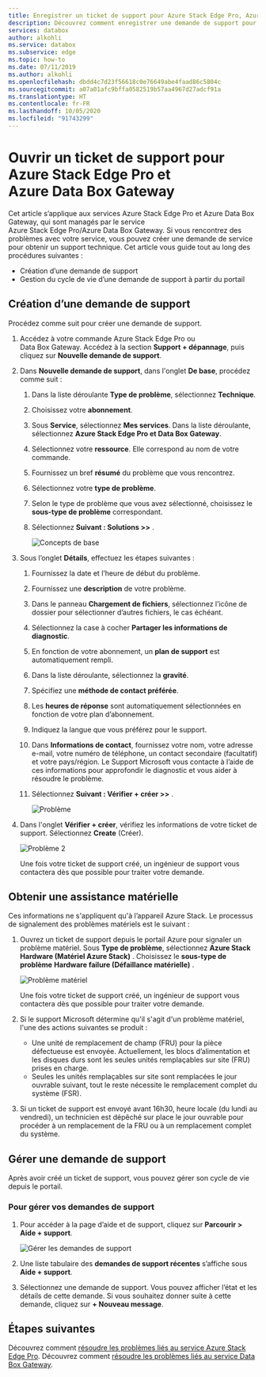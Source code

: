 ```yaml
---
title: Enregistrer un ticket de support pour Azure Stack Edge Pro, Azure Data Box Gateway | Microsoft Docs
description: Découvrez comment enregistrer une demande de support pour les problèmes liés à vos commandes Azure Stack Edge Pro ou Data Box Gateway.
services: databox
author: alkohli
ms.service: databox
ms.subservice: edge
ms.topic: how-to
ms.date: 07/11/2019
ms.author: alkohli
ms.openlocfilehash: dbdd4c7d23f56618c0e76649abe4faad86c5804c
ms.sourcegitcommit: a07a01afc9bffa0582519b57aa4967d27adcf91a
ms.translationtype: HT
ms.contentlocale: fr-FR
ms.lasthandoff: 10/05/2020
ms.locfileid: "91743299"
---
```

# <a name="open-a-support-ticket-for-azure-stack-edge-pro-and-azure-data-box-gateway"></a>Ouvrir un ticket de support pour Azure Stack Edge Pro et Azure Data Box Gateway

Cet article s’applique aux services Azure Stack Edge Pro et Azure Data Box Gateway, qui sont managés par le service Azure Stack Edge Pro/Azure Data Box Gateway. Si vous rencontrez des problèmes avec votre service, vous pouvez créer une demande de service pour obtenir un support technique. Cet article vous guide tout au long des procédures suivantes :

* Création d’une demande de support
* Gestion du cycle de vie d’une demande de support à partir du portail

## <a name="create-a-support-request"></a>Création d’une demande de support

Procédez comme suit pour créer une demande de support.

1. Accédez à votre commande Azure Stack Edge Pro ou Data Box Gateway. Accédez à la section **Support + dépannage**, puis cliquez sur **Nouvelle demande de support**.

2. Dans **Nouvelle demande de support**, dans l'onglet **De base**, procédez comme suit :

    1. Dans la liste déroulante **Type de problème**, sélectionnez **Technique**.
    2. Choisissez votre **abonnement**.
    3. Sous **Service**, sélectionnez **Mes services**. Dans la liste déroulante, sélectionnez **Azure Stack Edge Pro et Data Box Gateway**.
    4. Sélectionnez votre **ressource**. Elle correspond au nom de votre commande.
    5. Fournissez un bref **résumé** du problème que vous rencontrez. 
    6. Sélectionnez votre **type de problème**.
    7. Selon le type de problème que vous avez sélectionné, choisissez le **sous-type de problème** correspondant.
    8. Sélectionnez **Suivant : Solutions >>** .

        ![Concepts de base](./media/azure-stack-edge-contact-microsoft-support/data-box-edge-support-request-1.png)

3. Sous l’onglet **Détails**, effectuez les étapes suivantes :

    1. Fournissez la date et l’heure de début du problème.
    2. Fournissez une **description** de votre problème.
    3. Dans le panneau **Chargement de fichiers**, sélectionnez l’icône de dossier pour sélectionner d’autres fichiers, le cas échéant.
    4. Sélectionnez la case à cocher **Partager les informations de diagnostic**.
    5. En fonction de votre abonnement, un **plan de support** est automatiquement rempli.
    6. Dans la liste déroulante, sélectionnez la **gravité**.
    7. Spécifiez une **méthode de contact préférée**.
    8. Les **heures de réponse** sont automatiquement sélectionnées en fonction de votre plan d’abonnement.
    9. Indiquez la langue que vous préférez pour le support.
    10. Dans **Informations de contact**, fournissez votre nom, votre adresse e-mail, votre numéro de téléphone, un contact secondaire (facultatif) et votre pays/région. Le Support Microsoft vous contacte à l’aide de ces informations pour approfondir le diagnostic et vous aider à résoudre le problème. 
    11. Sélectionnez **Suivant : Vérifier + créer >>** .

        ![Problème](./media/azure-stack-edge-contact-microsoft-support/data-box-edge-support-request-2.png)

4. Dans l'onglet **Vérifier + créer**, vérifiez les informations de votre ticket de support. Sélectionnez **Create** (Créer). 

    ![Problème 2](./media/azure-stack-edge-contact-microsoft-support/data-box-edge-support-request-3.png)

    Une fois votre ticket de support créé, un ingénieur de support vous contactera dès que possible pour traiter votre demande.

## <a name="get-hardware-support"></a>Obtenir une assistance matérielle

Ces informations ne s'appliquent qu'à l’appareil Azure Stack. Le processus de signalement des problèmes matériels est le suivant :

1. Ouvrez un ticket de support depuis le portail Azure pour signaler un problème matériel. Sous **Type de problème**, sélectionnez **Azure Stack Hardware (Matériel Azure Stack)** . Choisissez le **sous-type de problème** **Hardware failure (Défaillance matérielle)** .

    ![Problème matériel](./media/azure-stack-edge-contact-microsoft-support/data-box-edge-hardware-issue-1.png)

    Une fois votre ticket de support créé, un ingénieur de support vous contactera dès que possible pour traiter votre demande.

2. Si le support Microsoft détermine qu'il s'agit d'un problème matériel, l'une des actions suivantes se produit :

    * Une unité de remplacement de champ (FRU) pour la pièce défectueuse est envoyée. Actuellement, les blocs d’alimentation et les disques durs sont les seules unités remplaçables sur site (FRU) prises en charge.
    * Seules les unités remplaçables sur site sont remplacées le jour ouvrable suivant, tout le reste nécessite le remplacement complet du système (FSR).

3. Si un ticket de support est envoyé avant 16h30, heure locale (du lundi au vendredi), un technicien est dépêché sur place le jour ouvrable pour procéder à un remplacement de la FRU ou à un remplacement complet du système.

## <a name="manage-a-support-request"></a>Gérer une demande de support

Après avoir créé un ticket de support, vous pouvez gérer son cycle de vie depuis le portail.

### <a name="to-manage-your-support-requests"></a>Pour gérer vos demandes de support

1. Pour accéder à la page d’aide et de support, cliquez sur **Parcourir > Aide + support**.

    ![Gérer les demandes de support](./media/azure-stack-edge-contact-microsoft-support/data-box-edge-manage-support-request-1.png)

2. Une liste tabulaire des **demandes de support récentes** s’affiche sous **Aide + support**.

    <!--[Manage support requests](./media/azure-stack-edge-contact-microsoft-support/data-box-edge-support-request-1.png)--> 

3. Sélectionnez une demande de support. Vous pouvez afficher l’état et les détails de cette demande. Si vous souhaitez donner suite à cette demande, cliquez sur **+ Nouveau message**.

## <a name="next-steps"></a>Étapes suivantes

Découvrez comment [résoudre les problèmes liés au service Azure Stack Edge Pro](azure-stack-edge-troubleshoot.md).
Découvrez comment [résoudre les problèmes liés au service Data Box Gateway](data-box-gateway-troubleshoot.md).
